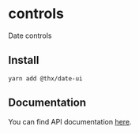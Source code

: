 # controls

Date controls

## Install
```
yarn add @thx/date-ui
```

## Documentation

You can find API documentation [here](/docs).

